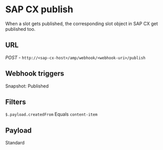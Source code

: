 # SAP CX publish
When a slot gets published, the corresponding slot object in SAP CX get published too.

## URL
*POST* - `http://<sap-cx-host>/amp/webhook/<webhook-uri>/publish`

## Webhook triggers
Snapshot: Published

## Filters
`$.payload.createdFrom` Equals `content-item`

## Payload
Standard
